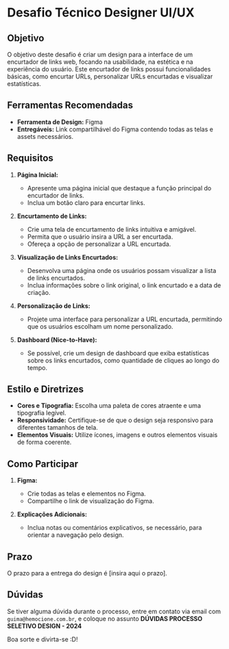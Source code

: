 # Desafio Técnico Designer UI/UX

## Objetivo

O objetivo deste desafio é criar um design para a interface de um encurtador de links web, focando na usabilidade, na estética e na experiência do usuário. Este encurtador de links possui funcionalidades básicas, como encurtar URLs, personalizar URLs encurtadas e visualizar estatísticas.

## Ferramentas Recomendadas

- **Ferramenta de Design:** Figma
- **Entregáveis:** Link compartilhável do Figma contendo todas as telas e assets necessários.

## Requisitos

1. **Página Inicial:**
   - Apresente uma página inicial que destaque a função principal do encurtador de links.
   - Inclua um botão claro para encurtar links.

2. **Encurtamento de Links:**
   - Crie uma tela de encurtamento de links intuitiva e amigável.
   - Permita que o usuário insira a URL a ser encurtada.
   - Ofereça a opção de personalizar a URL encurtada.

3. **Visualização de Links Encurtados:**
   - Desenvolva uma página onde os usuários possam visualizar a lista de links encurtados.
   - Inclua informações sobre o link original, o link encurtado e a data de criação.

4. **Personalização de Links:**
   - Projete uma interface para personalizar a URL encurtada, permitindo que os usuários escolham um nome personalizado.

5. **Dashboard (Nice-to-Have):**
   - Se possível, crie um design de dashboard que exiba estatísticas sobre os links encurtados, como quantidade de cliques ao longo do tempo.

## Estilo e Diretrizes

- **Cores e Tipografia:** Escolha uma paleta de cores atraente e uma tipografia legível.
- **Responsividade:** Certifique-se de que o design seja responsivo para diferentes tamanhos de tela.
- **Elementos Visuais:** Utilize ícones, imagens e outros elementos visuais de forma coerente.

## Como Participar

1. **Figma:**
   - Crie todas as telas e elementos no Figma.
   - Compartilhe o link de visualização do Figma.

2. **Explicações Adicionais:**
   - Inclua notas ou comentários explicativos, se necessário, para orientar a navegação pelo design.


## Prazo

O prazo para a entrega do design é [insira aqui o prazo].

## Dúvidas

Se tiver alguma dúvida durante o processo, entre em contato via email com `guima@hemocione.com.br`, e coloque no assunto **DÚVIDAS PROCESSO SELETIVO DESIGN - 2024**

Boa sorte e divirta-se :D!